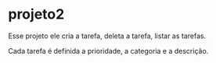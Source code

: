 # projeto2
Esse projeto ele cria a tarefa, deleta a tarefa, listar as tarefas.

Cada tarefa é definida a prioridade, a categoria e a descrição. 
